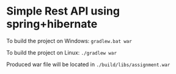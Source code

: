 # Simple Rest API using spring+hibernate
To build the project on Windows:
```gradlew.bat war```

To build the project on Linux:
```./gradlew war```

Produced war file will be located in
```./build/libs/assignment.war```

